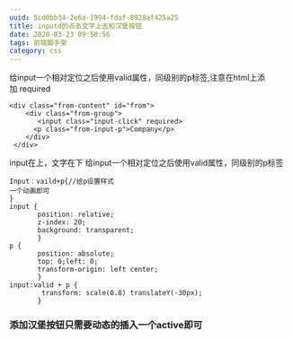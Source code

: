 ```yaml
---
uuid: 5cd0bb34-2e6a-1994-fdaf-8928af425a25
title: inputd的点击文字上去和汉堡按钮
date: 2020-03-23 09:50:56
tags: 前端脚手架
category: css
---
```

给input一个相对定位之后使用valid属性，同级别的p标签,注意在html上添加 required
<!-- more -->
```
<div class="from-content" id="from">
    <div class="from-group">
       <input class="input-click" required>
      <p class="from-input-p">Company</p>
    </div>
 </div>
```
input在上，文字在下
给input一个相对定位之后使用valid属性，同级别的p标签
```
Input：vaild+p{//给p设置样式
一个动画即可
}
input {
       position: relative;
       z-index: 20;
       background: transparent;
       }
p {
       position: absolute;
       top: 0;left: 0;
       transform-origin: left center;
       }
input:valid + p {
        transform: scale(0.8) translateY(-30px);
       }
```

### 添加汉堡按钮只需要动态的插入一个active即可